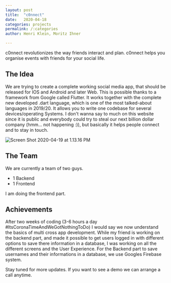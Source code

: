 ```yaml
---
layout: post
title:  "c0nnect"
date:   2020-04-18
categories: projects
permalink: /:categories
author: Henri Klein, Moritz Ihner

---
```


c0nnect revolutionizes the way friends interact and plan. c0nnect helps you organise events with friends for your social life.



## The Idea

We are trying to create a complete working social media app, that should be released for IOS and Android and later Web. This is possible thanks to a framework from Google called Flutter. It works together with the complete new developed .dart language, which is one of the most talked-about languages in 2019/20. It allows you to write one codebase for several devices/operating Systems. I don't wanna say to much on this website since it is public and everybody could try to steal our next billion dollar company (hmm... not happening :)), but basically it helps people connect and to stay in touch.

![Screen Shot 2020-04-19 at 1.13.16 PM](https://tva1.sinaimg.cn/large/007S8ZIlgy1gdzaty3l4jj31z40u0qmn.jpg)

## The Team

We are currently a team of two guys.

 * 1 Backend
 * 1 Frontend

 I am doing the frontend part.

## Achievements

After two weeks of coding (3-6 hours a day #ItsCoronaTimeAndWeGotNothingToDo) I would say we now understand the basics of multi cross app development. While my friend is working on the backend part, and made it possible to get users logged in with different options to save there information in a database, I was working on all the different screens and the User Experience. For the Backend part to save usernames and their informations in a database, we use Googles Firebase system.

Stay tuned for more updates. If you want to see a demo we can arrange a call anytime.
